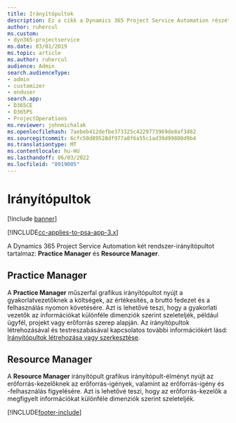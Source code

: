 ```yaml
---
title: Irányítópultok
description: Ez a cikk a Dynamics 365 Project Service Automation részét képező jelentéskészítő műszerfalakkal kapcsolatos információkat nyújt.
author: ruhercul
ms.custom:
- dyn365-projectservice
ms.date: 03/01/2019
ms.topic: article
ms.author: ruhercul
audience: Admin
search.audienceType:
- admin
- customizer
- enduser
search.app:
- D365CE
- D365PS
- ProjectOperations
ms.reviewer: johnmichalak
ms.openlocfilehash: 7aebeb412defbe373325c4229773969de8af3d82
ms.sourcegitcommit: 6cfc50d89528df977a8f6a55c1ad39d99800d9b4
ms.translationtype: MT
ms.contentlocale: hu-HU
ms.lasthandoff: 06/03/2022
ms.locfileid: "8919005"
---
```

# <a name="dashboards"></a>Irányítópultok

[!include [banner](../includes/psa-now-project-operations.md)]

[!INCLUDE[cc-applies-to-psa-app-3.x](../includes/cc-applies-to-psa-app-3x.md)]

A Dynamics 365 Project Service Automation két rendszer-irányítópultot tartalmaz: **Practice Manager** és **Resource Manager**.

## <a name="practice-manager"></a>Practice Manager 

A **Practice Manager** műszerfal grafikus irányítópultot nyújt a gyakorlatvezetőknek a költségek, az értékesítés, a bruttó fedezet és a felhasználás nyomon követésére. Azt is lehetővé teszi, hogy a gyakorlati vezetők az információkat különféle dimenziók szerint szeleteljék, például ügyfél, projekt vagy erőforrás szerep alapján. Az irányítópultok létrehozásával és testreszabásával kapcsolatos további információkért lásd: [Irányítópultok létrehozása vagy szerkesztése](/dynamics365/customerengagement/on-premises/customize/create-edit-dashboards).

## <a name="resource-manager"></a>Resource Manager 

A **Resource Manager** irányítópult grafikus irányítópult-élményt nyújt az erőforrás-kezelőknek az erőforrás-igények, valamint az erőforrás-igény és -felhasználás figyelésére. Azt is lehetővé teszi, hogy az erőforrás-kezelők a megfigyelt információkat különféle dimenziók szerint szeleteljék.


[!INCLUDE[footer-include](../includes/footer-banner.md)]
